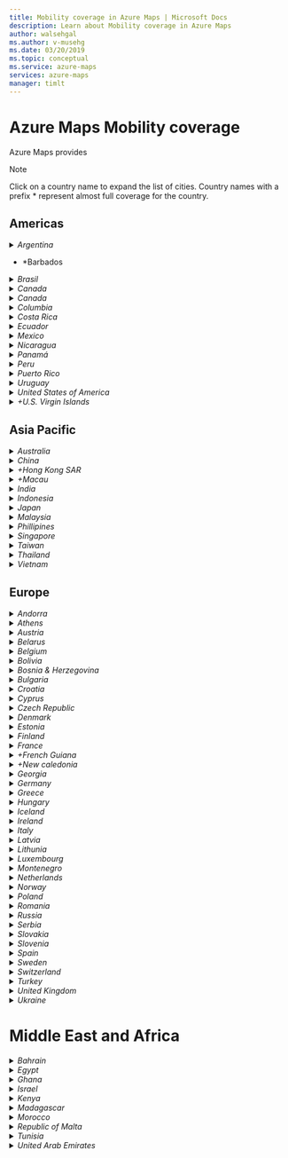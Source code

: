 ```yaml
---
title: Mobility coverage in Azure Maps | Microsoft Docs
description: Learn about Mobility coverage in Azure Maps
author: walsehgal
ms.author: v-musehg
ms.date: 03/20/2019
ms.topic: conceptual
ms.service: azure-maps
services: azure-maps
manager: timlt
---
```


# Azure Maps Mobility coverage

Azure Maps provides  

> [!Note]
> Click on a country name to expand the list of cities. Country names with a prefix * represent almost full coverage for the country.

## Americas

<details>
<summary>
<i>Argentina</i>
</summary>
<p>
  <ul>
    <li>Bahía Blanca</li>
    <li>Buenos Aires</li>
    <li>Caleta Olivia</li>
    <li>Chivilcoy</li>
    <li>Comodoro Rivadavia</li>
    <li>Córdoba</li>
    <li>Corrientes</li>
    <li>General Pico</li>
    <li>La Rioja</li>
    <li>Mar del Plata</li>
    <li>Mendoza</li>
    <li>Miramar</li>
    <li>Neuquén</li>
    <li>Oberá</li>
    <li>Olavarría</li>
    <li>Paraná</li>
    <li>Posadas</li>
    <li>Rio Tercero</li>
    <li>Rosario</li>
    <li>Salta</li>
    <li>San Carlos de Bariloche</li>
    <li>San Luis</li>
    <li>San Pedro</li>
    <li>Santa Fe</li>
    <li>Tandil</li>
    <li>Ushuaia</li>
    <li>Victoria</li>
    <li>Villa María</li>
  </ul>
</p>
</details>

* *Barbados

<details>
<summary>
<i>Brasil</i>
</summary>
<p>
  <ul>
    <li>Americana</li>
    <li>Anápolis</li>
    <li>Angra dos Reis</li>
    <li>Aparecida</li>
    <li>Apucarana</li>
    <li>Araçatuba</li>
    <li>Araraquara</li>
    <li>Barra Mansa & Porto Real</li>
    <li>Bauru</li>
    <li>Belém</li>
    <li>Belo Horizonte</li>
    <li>Blumenau</li>
    <li>Boa Vista</li>
    <li>Bom Despacho</li>
    <li>Brasília</li>
    <li>Caldas Novas</li>
    <li>Campina Grande</li>
    <li>Campinas</li>
    <li>Campo Grande</li>
    <li>Caraguatatuba</li>
    <li>Catalão</li>
    <li>Caxias do Sul</li>
    <li>Chapecó</li>
    <li>Cianorte</li>
    <li>Conselheiro Lafaiete</li>
    <li>Corumbá</li>
    <li>Criciúma</li>
    <li>Cuiabá</li>
    <li>Curitiba</li>
    <li>Diamantina</li>
    <li>Estrela</li>
    <li>Florianópolis</li>
    <li>Fortaleza</li>
    <li>Foz do Iguaçu</li>
    <li>Franca</li>
    <li>Goiania</li>
    <li>Governador Valadares</li>
    <li>Guarapuava</li>
    <li>Guaratinguetá</li>
    <li>Ipatinga</li>
    <li>Itabuna</li>
    <li>Itajaí e Brusque</li>
    <li>Jandaia do Sul</li>
    <li>Jaraguá do Sul</li>
    <li>João Pessoa</li>
    <li>Joinville</li>
    <li>Juazeiro do Norte</li>
    <li>Juiz de Fora</li>
    <li>Jundiaí</li>
    <li>Limeira</li>
    <li>Londrina</li>
    <li>Macapá</li>
    <li>Maceió</li>
    <li>Manaus</li>
    <li>Mariana</li>
    <li>Marília</li>
    <li>Maringá</li>
    <li>Montes Claros</li>
    <li>Natal</li>
    <li>Ouro Preto</li>
    <li>Palmas</li>
    <li>Parnaíba</li>
    <li>Passos</li>
    <li>Patos de Minas</li>
    <li>Pelotas</li>
    <li>Petrópolis</li>
    <li>Poços de Caldas</li>
    <li>Ponta Grossa</li>
    <li>Porto Alegre</li>
    <li>Porto Feliz</li>
    <li>Porto Velho</li>
    <li>Praia Grande</li>
    <li>Recife</li>
    <li>Ribeirão Preto</li>
    <li>Rio Branco</li>
    <li>Rio de Janeiro</li>
    <li>Rio Grande</li>
    <li>Rondonópolis</li>
    <li>Salinas</li>
    <li>Salvador</li>
    <li>Santa Cruz do Sul</li>
    <li>Santa Maria</li>
    <li>Santa Rita do Sapucaí</li>
    <li>Santos</li>
    <li>São Carlos</li>
    <li>São Francisco do Sul</li>
    <li>São Gabriel do Oeste</li>
    <li>São José dos Campos</li>
    <li>São Lourenço</li>
    <li>São Luís</li>
    <li>São Paulo</li>
    <li>São Vicente</li>
    <li>Sorocaba</li>
    <li>Teresina</li>
    <li>Teutônia</li>
    <li>Toledo</li>
    <li>Três Lagoas</li>
    <li>Ubá</li>
    <li>Ubatuba</li>
    <li>Uberaba</li>
    <li>Uberlândia</li>
    <li>Valinhos</li>
    <li>Vespasiano</li>
    <li>Vitória da Conquista</li>
    <li>Votuporanga</li>
    <li>Aracaju</li>
    <li>Araguari</li>
    <li>Araxá</li>
    <li>Bagé</li>
    <li>Barretos</li>
    <li>Belo Vale</li>
    <li>Bertioga</li>
    <li>Cabo frio</li>
    <li>Cambé</li>
    <li>Cascavel</li>
    <li>Castanhal</li>
    <li>Cataguases</li>
    <li>Curvelo</li>
    <li>Divinópolis</li>
    <li>Dourados</li>
    <li>Fernando de Noronha</li>
    <li>Frei Inocêncio</li>
    <li>Garanhuns</li>
    <li>Hortolândia</li>
    <li>Imperatriz</li>
    <li>Indaiatuba</li>
    <li>Itabira</li>
    <li>Itabirito</li>
    <li>Itápolis</li>
    <li>Itaquaquecetuba</li>
    <li>Itu</li>
    <li>João Monlevade, Rio Piracicaba and Bela Vista de Minas</li>
    <li>Lages</li>
    <li>Leme</li>
    <li>Macaé</li>
    <li>Monte Carmelo</li>
    <li>Nova Era</li>
    <li>Nova Friburgo & Bom Jardim</li>
    <li>Nova Prata</li>
    <li>Osório e Microrregião</li>
    <li>Paracatu</li>
    <li>Passo Fundo</li>
    <li>Patos</li>
    <li>Patrocínio</li>
    <li>Peruíbe e Itanhaém</li>
    <li>Pinheiral</li>
    <li>Piracicaba</li>
    <li>Piracicaba</li>
    <li>Poá</li>
    <li>Ponta Porã</li>
    <li>Ponte Nova</li>
    <li>Quatis</li>
    <li>Resende</li>
    <li>Santa Bárbara</li>
    <li>Santa Terezinha de Itaipu</li>
    <li>São José do Rio Preto</li>
    <li>São Lourenço do Sul</li>
    <li>São Mateus</li>
    <li>Saquarema</li>
    <li>Sumaré</li>
    <li>Telêmaco Borba</li>
    <li>Teresópolis</li>
    <li>Três Rios</li>
    <li>Tubarão</li>
    <li>Tucuruí</li>
    <li>Uruguaiana</li>
    <li>Varginha</li>
    <li>Viçosa</li>
    <li>Videira e Fraiburgo</li>
    <li>Vinhedo</li>
    <li>Vitória</li>
    <li>Volta Redonda</li>
  </ul>
</p>
</details>

<details>
<summary>
<i>Canada</i>
</summary>
<p>
  <ul>
    <li>Banff, AB</li>
    <li>Brandon, MB</li>
    <li>Calgary, AB</li>
    <li>Comox Valley, BC</li>
    <li>Cowichan Valley, BC</li>
    <li>Edmonton, AB</li>
    <li>Fort St. John</li>
    <li>Fredericton, NB</li>
    <li>Greater Sudbury, ON</li>
    <li>Greater Vancouver, BC</li>
    <li>Halifax, NS</li>
    <li>Kamloops, BC</li>
    <li>Kelowna, BC</li>
    <li>Kingston, ON</li>
    <li>London, ON</li>
    <li>Moncton, NB</li>
    <li>Montreal, QC</li>
    <li>Nanaimo, BC</li>
    <li>Ottawa, ON</li>
    <li>Prince George, BC</li>
    <li>Québec City, QC</li>
    <li>Red Deer, AB</li>
    <li>Regina, SK</li>
    <li>Rimouski, QC</li>
    <li>Saskatoon, SK</li>
    <li>Sherbrooke, QC</li>
    <li>Squamish, BC</li>
    <li>St. John's, NL</li>
    <li>Sunshine Coast</li>
    <li>Thunder Bay, ON</li>
    <li>Toronto, ON</li>
    <li>Victoria, BC</li>
    <li>Whistler, BC</li>
    <li>Windsor, ON</li>
    <li>Winnipeg, MB</li>
    <li>Woodstock</li>
  </ul>
</p>
</details>

<details>
<summary>
<i>Canada</i>
</summary>
<p>
  <ul>
    <li>Antofagasta</li>
    <li>Arica</li>
    <li>Aysén</li>
    <li>Chillán</li>
    <li>Concepción</li>
    <li>Constitución</li>
    <li>Copiapó</li>
    <li>Curicó</li>
    <li>Iquique</li>
    <li>La Serena y Coquimbo</li>
    <li>Linares</li>
    <li>Los Lagos</li>
    <li>Punta Arenas</li>
    <li>Rancagua</li>
    <li>Santiago</li>
    <li>Talca</li>
    <li>Temuco</li>
    <li>Valdivia</li>
    <li>Valparaíso</li>
    <li>Viña del Mar</li>
  </ul>
</p>
</details>

<details>
<summary>
<i>Columbia</i>
</summary>
<p>
  <ul>
    <li>Barranquilla</li>
    <li>Bogotá</li>
    <li>Bucaramanga</li>
    <li>Cali</li>
    <li>Cartagena</li>
    <li>Ibagué</li>
    <li>Medellín</li>
    <li>Pasto</li>
    <li>Popayán</li>
    <li>Santa Marta</li>
    <li>Sincelejo</li>
    <li>Valledupar</li>
  </ul>
</p>
</details>

<details>
<summary>
<i>Costa Rica</i>
</summary>
<p>
  <ul>
    <li>Ciudad Quesada</li>
    <li>San José</li>
  </ul>
</p>
</details>

<details>
<summary>
<i>Ecuador</i>
</summary>
<p>
  <ul>
    <li>Cuenca</li>
    <li>Guayaquil</li>
    <li>Manta</li>
  </ul>
</p>
</details>

<details>
<summary>
<i>Mexico</i>
</summary>
<p>
  <ul>
    <li>Aguascalientes</li>
    <li>Ciudad de México - Mexico City</li>
    <li>Guadalajara</li>
    <li>León - Lion</li>
    <li>Mérida - Merida</li>
    <li>Monterrey</li>
    <li>Puebla</li>
    <li>Querétaro</li>
    <li>San Luis Potosí - San Luis Potosi</li>
  </ul>
</p>
</details>

<details>
<summary>
<i>Nicaragua</i>
</summary>
<p>
  <ul>
    <li>Managua</li>
  </ul>
</p>
</details>

<details>
<summary>
<i>Panamá</i>
</summary>
<p>
  <ul>
    <li>Panamá - Panama</li>
  </ul>
</p>
</details>

<details>
<summary>
<i>Peru</i>
</summary>
<p>
  <ul>
    <li>Cusco</li>
    <li>Lima</li>
  </ul>
</p>
</details>

<details>
<summary>
<i>Puerto Rico</i>
</summary>
<p>
  <ul>
    <li>San Juan</li>
  </ul>
</p>
</details>

<details>
<summary>
<i> Uruguay</i>
</summary>
<p>
  <ul>
    <li>Atlantida</li>
    <li>Montevideo</li>
    <li>Punta del Este</li>
  </ul>
</p>
</details>

<details>
<summary>
<i>United States of America</i>
</summary>
<p>
  <ul>
    <li>Albany, NY</li>
    <li>Albuquerque, NM</li>
    <li>Allentown - Bethlehem, PA</li>
    <li>Anchorage, AK</li>
    <li>Ann Arbor, MI</li>
    <li>Appleton-Oshkosh-Neenah, WI</li>
    <li>Asheville, NC</li>
    <li>Athens, OH</li>
    <li>Atlanta, GA</li>
    <li>Austin, TX</li>
    <li>Bakersfield, CA</li>
    <li>Baltimore</li>
    <li>Bellevue, WA</li>
    <li>Berkshire County, MA</li>
    <li>Birmingham, AL</li>
    <li>Bloomington, IN</li>
    <li>Boise, ID</li>
    <li>Boston, MA</li>
    <li>Brevard County, FL</li>
    <li>Buffalo, NY</li>
    <li>Butte, MT</li>
    <li>Cape Cod</li>
    <li>Centre County, PA</li>
    <li>Champaign-Urbana, IL</li>
    <li>Charleston, SC</li>
    <li>Charleston, WV</li>
    <li>Charlotte, NC</li>
    <li>Charlottesville, VA</li>
    <li>Chattanooga, TN</li>
    <li>Cheyenne, WY</li>
    <li>Chicago, IL</li>
    <li>Cincinnati, OH</li>
    <li>Citrus County, FL</li>
    <li>Clarksville, TN</li>
    <li>Cleveland, OH</li>
    <li>Coachella Valley</li>
    <li>Colorado Springs, CO</li>
    <li>Columbia, TN</li>
    <li>Columbus, OH</li>
    <li>Corpus Christi, TX</li>
    <li>Dallas/Forth Worth, TX</li>
    <li>Dayton, OH</li>
    <li>Delaware</li>
    <li>Denver, CO</li>
    <li>Des Moines, IA</li>
    <li>Detroit, MI</li>
    <li>Duluth, MN</li>
    <li>Easton and Centreville</li>
    <li>El Dorado County, CA</li>
    <li>El Paso, TX</li>
    <li>Eugene, OR</li>
    <li>Fairbanks, AK</li>
    <li>Fargo, ND</li>
    <li>Fayetteville, NC</li>
    <li>Flagstaff, AZ</li>
    <li>Fort Collins, CO</li>
    <li>Fort Wayne, IN</li>
    <li>Fresno, CA</li>
    <li>Gainesville, FL</li>
    <li>Grand Forks, ND</li>
    <li>Grand Rapids, MI</li>
    <li>Green Bay, WI</li>
    <li>Greensboro, NC</li>
    <li>Greenville, SC</li>
    <li>Hagerstown</li>
    <li>Hampton Roads, VA</li>
    <li>Hanford, CA</li>
    <li>Hartford, CT</li>
    <li>Hernando County, FL</li>
    <li>Honolulu, HI</li>
    <li>Houston, TX</li>
    <li>Humboldt County, CA</li>
    <li>Huntsville, AL</li>
    <li>Indianapolis, IN</li>
    <li>Ithaca, NY</li>
    <li>Jackson, MS</li>
    <li>Jackson, TN</li>
    <li>Jacksonville - St. John's County, FL</li>
    <li>Jefferson County, WA</li>
    <li>Johnson, TN</li>
    <li>Joplin, MO</li>
    <li>Juneau</li>
    <li>Kalamazoo, MI</li>
    <li>Kansas City, MO</li>
    <li>Kauai</li>
    <li>Ketchum, ID</li>
    <li>Knoxville, TN</li>
    <li>Lafayette, IN</li>
    <li>Lancaster, PA</li>
    <li>Lansing, MI</li>
    <li>Las Vegas, NV</li>
    <li>Lawrence, KS</li>
    <li>Lee County, FL</li>
    <li>Lexington, KY</li>
    <li>Lincoln County, OR</li>
    <li>Little Rock, AR</li>
    <li>Los Angeles, CA</li>
    <li>Louisville, KY</li>
    <li>Lusby and Leonardtown</li>
    <li>Madison, WI</li>
    <li>Martha's Vineyard</li>
    <li>McAllen, TX</li>
    <li>Memphis, TN</li>
    <li>Mendocino County, CA</li>
    <li>Miami, FL</li>
    <li>Milwaukee/Waukesha, WI</li>
    <li>Minneapolis-St. Paul, MN</li>
    <li>Missoula, MT</li>
    <li>Modesto, USA</li>
    <li>Moline, IL</li>
    <li>Monroe County, PA</li>
    <li>Montgomery, AL</li>
    <li>Morgantown, WV</li>
    <li>Mountain View, CA</li>
    <li>Murfreesboro, TN</li>
    <li>Nantucket</li>
    <li>Nashville, TN</li>
    <li>Navajo Nation</li>
    <li>New Haven, CT</li>
    <li>New Orleans, LA</li>
    <li>NYC-NJ</li>
    <li>Ocala, FL</li>
    <li>Okaloosa County, FL</li>
    <li>Oklahoma City, OK</li>
    <li>Omaha, NE</li>
    <li>Orlando, FL</li>
    <li>Panama City, FL</li>
    <li>Pensacola, FL</li>
    <li>Philadelphia, PA</li>
    <li>Phoenix, AZ</li>
    <li>Pittsburgh, PA</li>
    <li>Pocomoke city and Salisbury</li>
    <li>Portland, ME</li>
    <li>Portland, OR</li>
    <li>Racine, WI</li>
    <li>Raleigh, NC</li>
    <li>Redding, CA</li>
    <li>Reno & Lake Tahoe, NV</li>
    <li>Roanoke Valley, VA - Lynchburg</li>
    <li>Rochester, NY</li>
    <li>Rocky Mountain National Park</li>
    <li>Rogue Valley, OR</li>
    <li>Roseburg, OR</li>
    <li>Roseville, CA</li>
    <li>Sacramento, CA</li>
    <li>Salem, OR</li>
    <li>Salinas, CA</li>
    <li>Salt Lake City, UT</li>
    <li>San Antonio, TX</li>
    <li>San Benito County, CA</li>
    <li>San Diego, CA</li>
    <li>San Luis Obispo, CA</li>
    <li>Santa Barbara, CA</li>
    <li>Santa Cruz, CA</li>
    <li>Santa Fe, NM</li>
    <li>Sarasota, FL</li>
    <li>Savannah, GA</li>
    <li>Seacoast Region, NH</li>
    <li>Seattle, WA</li>
    <li>SF Bay Area, CA</li>
    <li>Sioux City, IA</li>
    <li>Sioux Falls, SD</li>
    <li>Sitka, AK</li>
    <li>Spokane, WA</li>
    <li>Springfield, IL</li>
    <li>Springfield, Mass</li>
    <li>St. George, UT</li>
    <li>St. Louis, MO</li>
    <li>Stockton, CA</li>
    <li>Syracuse-Utica, NY</li>
    <li>Tacoma, WA</li>
    <li>Tallahassee, FL</li>
    <li>Tampa-St. Petersburg, FL</li>
    <li>Terre Haute, IN</li>
    <li>Toledo, OH</li>
    <li>Topeka, KS</li>
    <li>Tucson, AZ</li>
    <li>Tulsa, OK</li>
    <li>Vermont - Montpelier</li>
    <li>Victorville, CA</li>
    <li>Volusia County, FL</li>
    <li>Waco, TX</li>
    <li>Washington, DC</li>
    <li>Waterbury, CT</li>
    <li>Wichita, KS</li>
    <li>Wilmington, NC</li>
    <li>Winston-Salem, NC</li>
    <li>Worcester, MA</li>
    <li>Yakima, WA</li>
    <li>York County, PA</li>
    <li>Yuba city, CA</li>
    <li>Yuma County, AZ</li>
  </ul>
</p>
</details>

   <details>
    <summary>
    <i>+U.S. Virgin Islands</i>
    </summary>
    <p>
      <ul>
        <li>U.S. Virgin Islands</li>
      </ul>
    </p>
   </details>

## Asia Pacific

<details>
<summary>
<i>Australia</i>
</summary>
<p>
  <ul>
    <li>Adelaide</li>
    <li>Alice Springs</li>
    <li>Bowen</li>
    <li>Brisbane</li>
    <li>Bundaberg QLD</li>
    <li>Burnie</li>
    <li>Cairns</li>
    <li>Canberra</li>
    <li>Darwin</li>
    <li>Gladstone</li>
    <li>Hobart</li>
    <li>Innisfail</li>
    <li>Launceston</li>
    <li>Mackay</li>
    <li>Magnetic Island</li>
    <li>Maryborough-Hervey Bay</li>
    <li>Melbourne</li>
    <li>New South Wales</li>
    <li>Perth</li>
    <li>RockHampton</li>
    <li>South East Queensland</li>
    <li>Sydney</li>
    <li>Toowoomba</li>
    <li>Townsville</li>
    <li>Victoria</li>
    <li>Warwick</li>
    <li>Yeppoon</li>
  </ul>
</p>
</details>

<details>
<summary>
<i>China</i>
</summary>
<p>
  <ul>
    <li>Changchun</li>
    <li>Changsha</li>
    <li>Chengdu</li>
    <li>Chongqing</li>
    <li>Dalian</li>
    <li>Dongguan</li>
    <li>Foshan</li>
    <li>Hangzhou</li>
    <li>Harbin</li>
    <li>Jiangyin</li>
    <li>Jinan</li>
    <li>Nanjing</li>
    <li>Nantong</li>
    <li>Ningbo</li>
    <li>Pingdingshan</li>
    <li>Qingdao</li>
    <li>Shenyang</li>
    <li>Suzhou</li>
    <li>Tangshan</li>
    <li>Tianjin</li>
    <li>Weifang</li>
    <li>Wuhan</li>
    <li>Wuxi</li>
    <li>Yantai</li>
    <li>Yixing</li>
    <li>Zhuhai</li>
    <li>上海 - Shanghai</li>
    <li>北京 - Beijing</li>
    <li>广州 - Guangzhou</li>
    <li>深圳 - Shenzhen</li>
    <li>郑州 - Zhengzhou</li>
  </ul>
</p>
</details>

   <details>
   <summary>
   <i>+Hong Kong SAR</i>
   </summary>
   <p>
     <ul>
       <li>Hong Kong</li>
     </ul>
   </p>
   </details>
   
   <details>
   <summary>
   <i>+Macau</i>
   </summary>
   <p>
    <ul>
      <li>Macau - Macao</li>
    </ul>
   </p>
  </details>

<details>
<summary>
<i>India</i>
</summary>
<p>
  <ul>
    <li>Ahmedabad</li>
    <li>Ahmedabad</li>
    <li>Bengaluru</li>
    <li>Delhi</li>
    <li>Mumbai</li>
    <li>Mysuru</li>
  </ul>
</p>
</details>

<details>
<summary>
<i>Indonesia</i>
</summary>
<p>
  <ul>
    <li>Bandung</li>
    <li>Banyuwangi</li>
    <li>Batam</li>
    <li>Denpasar</li>
    <li>Jakarta</li>
    <li>Malang</li>
    <li>Semarang</li>
    <li>Surabaya</li>
    <li>Surakarta</li>
    <li>Yogyakarta</li>
  </ul>
</p>
</details>

<details>
<summary>
<i>Japan</i>
</summary>
<p>
  <ul>
    <li>Shizuoka Prefecture</li>
    <li>Tokyo</li>
    <li>Wakkanai</li>
    <li>Yamanashi Prefecture</li>
  </ul>
</p>
</details>

<details>
<summary>
<i>Malaysia</i>
</summary>
<p>
  <ul>
    <li>Johar Bahru</li>
    <li>Kuala Lumpur</li>
    <li>penang</li>
  </ul>
</p>
</details>

<details>
<summary>
<i>Phillipines</i>
</summary>
<p>
  <ul>
    <li>Manila</li>
  </ul>
</p>
</details>

<details>
<summary>
<i>Singapore</i>
</summary>
<p>
  <ul>
    <li>Singapore</li>
  </ul>
</p>
</details>

<details>
<summary>
<i>Taiwan</i>
</summary>
<p>
  <ul>
    <li>Changhua County</li>
    <li>New Taipei</li>
    <li>Taipei</li>
  </ul>
</p>
</details>

<details>
<summary>
<i>Thailand</i>
</summary>
<p>
  <ul>
    <li>Bangkok</li>
    <li>Chiang Mai</li>
  </ul>
</p>
</details>

<details>
<summary>
<i>Vietnam</i>
</summary>
<p>
  <ul>
    <li>Hà Nội - Hanoi</li>
    <li>Thành phố Hồ Chí Minh - Ho Chi Minh City</li>
  </ul>
</p>
</details>


## Europe

<details>
<summary>
<i>Andorra</i>
</summary>
<p>
  <ul>
    <li>Andorra la Vella</li>
  </ul>
</p>
</details>

<details>
<summary>
<i>Athens</i>
</summary>
<p>
  <ul>
    <li>Chios</li>
  </ul>
</p>
</details>

<details>
<summary>
<i>Austria</i>
</summary>
<p>
  <ul>
    <li>Vienna</li>
  </ul>
</p>
</details>

<details>
<summary>
<i>Belarus</i>
</summary>
<p>
  <ul>
    <li>Gomel</li>
    <li>Grodno</li>
    <li>Polotsk & Novopolotsk</li>
    <li>Zhlobin</li>
    <li>Вилейка - Vileyka</li>
    <li>Маладзе́чна / Maladziečna</li>
    <li>Минск - Minsk</li>
    <li>Рэчыца</li>
  </ul>
</p>
</details>

<details>
<summary>
<i>Belgium</i>
</summary>
<p>
  <ul>
    <li>Belgium</li>
  </ul>
</p>
</details>

<details>
<summary>
<i>Bolivia</i>
</summary>
<p>
  <ul>
    <li>La Paz</li>
    <li>Santa Cruz de la Sierra</li>
  </ul>
</p>
</details>

<details>
<summary>
<i>Bosnia & Herzegovina</i>
</summary>
<p>
  <ul>
    <li>Sarajevo</li>
  </ul>
</p>
</details>

<details>
<summary>
<i>Bulgaria</i>
</summary>
<p>
  <ul>
    <li>Balchik</li>
    <li>Blagoevgrad</li>
    <li>Burgas</li>
    <li>Dobrich</li>
    <li>Gabrovo</li>
    <li>Haskovo</li>
    <li>Kardzhali</li>
    <li>Lovech</li>
    <li>Nessebar</li>
    <li>Pazardzhik</li>
    <li>Pleven</li>
    <li>Plovdiv</li>
    <li>Ruse</li>
    <li>Shumen</li>
    <li>Sliven</li>
    <li>Stara Zagora</li>
    <li>Vratsa</li>
    <li>Yambol</li>
    <li>Варна - Varna</li>
    <li>Велико Търново - Veliko</li>
    <li>София - Sofia</li>
  </ul>
</p>
</details>

<details>
<summary>
<i>Croatia</i>
</summary>
<p>
  <ul>
    <li>Crikvenica</li>
    <li>Dubrovnik</li>
    <li>Rijeka</li>
    <li>Slovanski Brod</li>
    <li>Zagreb</li>
  </ul>
</p>
</details>

<details>
<summary>
<i>Cyprus</i>
</summary>
<p>
  <ul>
    <li>Ayia Napa</li>
    <li>Larnaca</li>
    <li>Nicosia</li>
  </ul>
</p>
</details>

<details>
<summary>
<i>Czech Republic</i>
</summary>
<p>
  <ul>
    <li>Brno</li>
    <li>Česká Lípa</li>
    <li>Děčín & Varnsdorf</li>    
    <li>Jablonec</li>
    <li>Karlovy Vary</li>
    <li>Liberec</li>
    <li>Ostrava</li>
    <li>Prague</li>    
  </ul>
</p>
</details>

<details>
<summary>
<i>Denmark</i>
</summary>
<p>
  <ul>
    <li>Denmark</li>
  </ul>
</p>
</details>

<details>
<summary>
<i>Estonia</i>
</summary>
<p>
  <ul>
    <li>Estonia</li>
  </ul>
</p>
</details>

<details>
<summary>
<i>Finland</i>
</summary>
<p>
  <ul>
    <li>Hämeenlinna</li>
    <li>Helsinki</li>
    <li>Joensuu</li>
    <li>Jyväskylä</li>
    <li>Kajaani</li>
    <li>Kouvola - Kotka</li>
    <li>Kuopio</li>
    <li>Lappeenranta</li>
    <li>Mikkeli</li>
    <li>Oulu</li>
    <li>Seinäjoki</li>
    <li>Tampere</li>
    <li>Turku</li>
  </ul>
</p>
</details>

<details>
<summary>
<i>France</i>
</summary>
<p>
  <ul>
    <li>Amberieu-en-Bugey</li>
    <li>Amiens</li>
    <li>Angers</li>
    <li>Annecy</li>
    <li>Annonay</li>
    <li>Arras</li>
    <li>Aubenas</li>
    <li>Bayonne</li>
    <li>Besançon</li>
    <li>Blois</li>
    <li>Bordeaux</li>
    <li>Brest</li>
    <li>Briançon</li>
    <li>Cannes</li>
    <li>Châlons-en-Champagne</li>
    <li>Chambéry</li>
    <li>Chartres</li>
    <li>Clermont-Ferrand</li>
    <li>Colmar</li>
    <li>Dax</li>
    <li>Dijon</li>
    <li>Dreux</li>
    <li>Grenoble</li>
    <li>Guérande</li>
    <li>Haguenau</li>
    <li>Hérault</li>
    <li>La Rochelle</li>
    <li>Lanciano</li>
    <li>Le Mans</li>
    <li>Le Péage-de-Roussillon</li>
    <li>Lens</li>
    <li>Lille</li>
    <li>Lorient</li>
    <li>Lourdes</li>
    <li>Lyon</li>
    <li>MACS</li>
    <li>Marseille</li>
    <li>Metz</li>
    <li>Millau</li>
    <li>Mont-de-Marsan</li>
    <li>Montbéliard</li>
    <li>Montpellier</li>
    <li>Mulhouse</li>
    <li>Nancy</li>
    <li>Nantes</li>
    <li>Nevers</li>
    <li>Nice</li>
    <li>Nimes</li>
    <li>Normandy</li>
    <li>Nyons</li>
    <li>Paris</li>
    <li>Poitiers</li>
    <li>Privas</li>
    <li>Quimper</li>
    <li>Rennes</li>
    <li>Saint Malo</li>
    <li>Saint-Cézaire-sur-Siagne</li>
    <li>Saint-Étienne</li>
    <li>Saint-Nazaire</li>
    <li>Saintes</li>
    <li>Sarrebourg</li>
    <li>Strasbourg</li>
    <li>Toulouse</li>
    <li>Tournon-sur-Rhône</li>
    <li>Tours</li>
    <li>Voiron</li>
    <li>Voiron</li>
  </ul>
</p>
</details>

  <details>
  <summary>
   <i>+French Guiana</i>
  </summary>
  <p>
      <ul>
        <li>Cayenne</li>
      </ul>
  </p>
  </details>

  <details>
  <summary>
   <i>+New caledonia</i>
  </summary>
  <p>
      <ul>
        <li>Nouméa</li>
      </ul>
  </p>
  </details>

<details>
<summary>
<i>Georgia</i>
</summary>
<p>
  <ul>
    <li>Tbilisi</li>
  </ul>
</p>
</details>

<details>
<summary>
<i>Germany</i>
</summary>
<p>
  <ul>
    <li>Aachen</li>
    <li>Baden-Baden</li>
    <li>Berlin</li>
    <li>Brandenburg</li>
    <li>Bremen & Niedersachsen</li>
    <li>Cologne</li>
    <li>Eisenach</li>
    <li>Frankfurt</li>
    <li>Hamburg</li>
    <li>Karlsruhe</li>
    <li>Mainz</li>
    <li>München - Munich</li>
    <li>Rhein-Neckar Region</li>
    <li>Rhein-Ruhr Region</li>
    <li>Stuttgart</li>
    <li>Titisee-Neustadt</li>
    <li>Ulm</li>
  </ul>
</p>
</details>

<details>
<summary>
<i>Greece</i>
</summary>
<p>
  <ul>
    <li>Amorgos</li>
    <li>Corfu</li>
    <li>Kos</li>
    <li>Larissa</li>
    <li>Meganisi</li>
    <li>Mykonos</li>
    <li>Rethimno</li>
    <li>Rhodes</li>
    <li>Santorini</li>
    <li>Serres</li>
    <li>Syros</li>
    <li>Tinos</li>
    <li>Veria</li>
    <li>Volos</li>
    <li>Xanthi</li>
    <li>Αθήνα - Athens</li>
    <li>Άρτα - Arta</li>
    <li>Ηράκλειο - Heraklion</li>
    <li>Θεσσαλονίκη - Thessaloniki</li>
    <li>Ιωάννινα - Ioannina</li>
    <li>Καβάλα - Kavala</li>
    <li>Πάτρα - Patra</li>
    <li>Χανιά - Chania</li>
  </ul>
</p>
</details>

<details>
<summary>
<i>Hungary</i>
</summary>
<p>
  <ul>
    <li>Budapest</li>
    <li>Szeged</li>
    <li>Székesfehérvár</li>
  </ul>
</p>
</details>

<details>
<summary>
<i>Iceland</i>
</summary>
<p>
  <ul>
    <li>Ísland - Iceland</li>
  </ul>
</p>
</details>

<details>
<summary>
<i>Ireland</i>
</summary>
<p>
  <ul>
    <li>Ireland</li>
  </ul>
</p>
</details>

<details>
<summary>
<i>Italy</i>
</summary>
<p>
  <ul>
    <li>Abbiategrasso</li>
    <li>Agrigento</li>
    <li>Alessandria</li>
    <li>Alghero</li>
    <li>Ancona</li>
    <li>Aosta</li>
    <li>Arzano</li>
    <li>Ascoli Piceno</li>
    <li>Assisi</li>
    <li>Asti</li>
    <li>Avellino</li>
    <li>Bacoli</li>
    <li>Bari</li>
    <li>Bassano del Grappa</li>
    <li>Belluno</li>
    <li>Benevento</li>
    <li>Bergamo</li>
    <li>Bollate</li>
    <li>Bologna - Bologne</li>
    <li>Bolzano</li>
    <li>Brescia</li>
    <li>Bresso</li>
    <li>Brindisi</li>
    <li>Brugherio</li>
    <li>Buccinasco</li>
    <li>Busto Arsizio</li>
    <li>Cagliari - Sardinia</li>
    <li>Campi Bisenzio</li>
    <li>Campobasso</li>
    <li>Carbonia</li>
    <li>Carmagnola</li>
    <li>Carpi</li>
    <li>Carrara</li>
    <li>Caserta</li>
    <li>Castellammare di Stabia</li>
    <li>Catania e Messina</li>
    <li>Cava de' Tirreni</li>
    <li>Cecina</li>
    <li>Cernusco sul Naviglio</li>
    <li>Cervia</li>
    <li>Cesano Maderno</li>
    <li>Cesena</li>
    <li>Cesenatico</li>
    <li>Chiavari</li>
    <li>Chieti</li>
    <li>Chivasso</li>
    <li>Ciampino</li>
    <li>Cinisello Balsamo</li>
    <li>Città di Castello</li>
    <li>Civitanova Marche</li>
    <li>Collegno</li>
    <li>Cologno Monzese</li>
    <li>Como</li>
    <li>Conegliano</li>
    <li>Corsico</li>
    <li>Cosenza</li>
    <li>Crema</li>
    <li>Cremona</li>
    <li>Crotone</li>
    <li>Cuneo</li>
    <li>Desenzano del Garda</li>
    <li>Desio</li>
    <li>Ercolano</li>
    <li>Faenza</li>
    <li>Falconara Marittima</li>
    <li>Fano</li>
    <li>Fermo</li>
    <li>Ferrara</li>
    <li>Firenze - Florence</li>
    <li>Fiumicino</li>
    <li>Foggia</li>
    <li>Foligno</li>
    <li>Fondi</li>
    <li>Forlì</li>
    <li>Frosinone</li>
    <li>Gallarate</li>
    <li>Genova - Genoa</li>
    <li>Gioia del Colle</li>
    <li>Giugliano in Campania</li>
    <li>Gorizia</li>
    <li>Grosseto</li>
    <li>Grugliasco</li>
    <li>Gubbio</li>
    <li>Iglesias</li>
    <li>Imola</li>
    <li>Imperia</li>
    <li>Jesi</li>
    <li>Jesolo</li>
    <li>L'Aquila</li>
    <li>La Spezia</li>
    <li>Lainate</li>
    <li>Lanciano</li>
    <li>Latina</li>
    <li>Lecce</li>
    <li>Lecco</li>
    <li>Legnago</li>
    <li>Legnano</li>
    <li>Limbiate</li>
    <li>Lissone</li>
    <li>Livorno</li>
    <li>Lodi</li>
    <li>Lucca</li>
    <li>Lucera</li>
    <li>Macerata</li>
    <li>Manfredonia</li>
    <li>Mantova</li>
    <li>Massa</li>
    <li>Matera</li>
    <li>Merano</li>
    <li>Messina</li>
    <li>Milano - Milan</li>
    <li>Modena</li>
    <li>Moncalieri</li>
    <li>Monfalcone</li>
    <li>Montebelluna</li>
    <li>Monza</li>
    <li>Mugnano di Napoli</li>
    <li>Napoli - Naples</li>
    <li>Novara</li>
    <li>Nuoro</li>
    <li>Olbia</li>
    <li>Oristano</li>
    <li>Paderno Dugnano</li>
    <li>Padova</li>
    <li>Palermo</li>
    <li>Parma</li>
    <li>Pavia</li>
    <li>Perugia</li>
    <li>Pesaro</li>
    <li>Pescara</li>
    <li>Piacenza</li>
    <li>Pioltello</li>
    <li>Pisa</li>
    <li>Pistoia</li>
    <li>Pomezia</li>
    <li>Pordenone</li>
    <li>Portici</li>
    <li>Potenza</li>
    <li>Pozzuoli</li>
    <li>Prato</li>
    <li>Quartu Sant'Elena</li>
    <li>Ragusa</li>
    <li>Rapallo</li>
    <li>Ravenna</li>
    <li>Reggio di Calabria</li>
    <li>Reggio nell'Emilia</li>
    <li>Rho</li>
    <li>Riccione</li>
    <li>Rimini</li>
    <li>Rivoli</li>
    <li>Roma - Rome</li>
    <li>Rosignano Marittimo</li>
    <li>Rovereto</li>
    <li>Rovigo</li>
    <li>Rozzano</li>
    <li>Salerno</li>
    <li>San Donato Milanese</li>
    <li>San Giuliano Milanese</li>
    <li>San Severo</li>
    <li>Sant'Anastasia</li>
    <li>Saronno</li>
    <li>Sassari</li>
    <li>Sassuolo</li>
    <li>Savona</li>
    <li>Scandicci</li>
    <li>Segrate</li>
    <li>Senigallia</li>
    <li>Seregno</li>
    <li>Seriate</li>
    <li>Sesto Fiorentino</li>
    <li>Sesto San Giovanni</li>
    <li>Settimo Torinese</li>
    <li>Siena e Grosseto</li>
    <li>Siracusa - Syracuse</li>
    <li>Spoleto</li>
    <li>Taranto</li>
    <li>Teramo</li>
    <li>Terni</li>
    <li>Torino - Turin</li>
    <li>Torre Annunziata</li>
    <li>Torre del Greco</li>
    <li>Trapani</li>
    <li>Trento</li>
    <li>Treviglio</li>
    <li>Treviso</li>
    <li>Trieste</li>
    <li>Udine</li>
    <li>Varese</li>
    <li>Vasto</li>
    <li>Velletri</li>
    <li>Venezia - Venice</li>
    <li>Verbania</li>
    <li>Verona</li>
    <li>Viareggio</li>
    <li>Vicenza</li>
    <li>Vigevano</li>
    <li>Vimercate</li>
    <li>Vittorio Veneto</li>
  </ul>
</p>
</details>

<details>
<summary>
<i>Latvia</i>
</summary>
<p>
  <ul>
    <li>Rīga - Riga</li>
  </ul>
</p>
</details>

<details>
<summary>
<i>Lithunia</i>
</summary>
<p>
  <ul>
   <li>Druskininkai</li>
    <li>Kauno</li>
    <li>Klaipėda</li>
    <li>Panevėžys</li>
    <li>Vilnius</li>
  </ul>
</p>
</details>

<details>
<summary>
<i>Luxembourg</i>
</summary>
<p>
  <ul>
    <li>Luxembourg</li>
  </ul>
</p>
</details>

<details>
<summary>
<i>Montenegro</i>
</summary>
<p>
  <ul>
    <li>Podgorica</li>
  </ul>
</p>
</details>

<details>
<summary>
<i>Netherlands</i>
</summary>
<p>
  <ul>
    <li>Netherlands</li>
  </ul>
</p>
</details>

<details>
<summary>
<i>Norway</i>
</summary>
<p>
  <ul>
    <li>Oslo</li>
    <li>Stavenger</li>
  </ul>
</p>
</details>

<details>
<summary>
<i>Poland</i>
</summary>
<p>
  <ul>
    <li>Wrocław</li>
    <li>Białystok</li>
    <li>Bydgoszcz</li>
    <li>Elbląg</li>
    <li>Grudziądz</li>
    <li>Kętrzyna</li>
    <li>Krakow</li>
    <li>Leszno</li>
    <li>Lodz</li>
    <li>Łomża</li>
    <li>Lublin</li>
    <li>Mrągowo</li>
    <li>Nowe Warpno</li>
    <li>Olsztyn</li>
    <li>Ostróda</li>
    <li>Poznań</li>
    <li>Radom</li>
    <li>Rybnik</li>
    <li>Rzeszów</li>
    <li>Sanok</li>
    <li>Starachowice</li>
    <li>Świonujście</li>
    <li>Szczecin</li>
    <li>Toruń</li>
    <li>Tricity</li>
    <li>Warsaw</li>
    <li>Wodzisław Śląski</li>
    <li>Województwo śląskie</li>
    <li>Zakopane</li>
  </ul>
</p>
</details>

<details>
<summary>
<i>Romania</i>
</summary>
<p>
  <ul>
    <li>Alba Iulia</li>
    <li>Arad</li>
    <li>Bistrița</li>
    <li>Brăila</li>
    <li>Braşov</li>
    <li>București - Bucharest</li>
    <li>Buzău - Buzau</li>
    <li>Cluj-Napoca - Cluj Napoca</li>
    <li>Constanța</li>
    <li>Craiova</li>
    <li>Focșani</li>
    <li>Galați - Galati</li>
    <li>Iași - Iaşi</li>
    <li>Miercurea Ciuc</li>
    <li>Oradea</li>
    <li>Piatra Neamt</li>
    <li>Pitești</li>
    <li>Ploieşti</li>
    <li>Reșița</li>
    <li>Roman and Bacău</li>
    <li>Satu Mare</li>
    <li>Sfântu Gheorghe</li>
    <li>Sibiu</li>
    <li>Slatina</li>
    <li>Suceava</li>
    <li>Târgu Mureş - Targu Mures</li>
    <li>Timişoara - Timisoara</li>
    <li>Tulcea</li>
    <li>Zalău - Zalau</li>
  </ul>
</p>
</details>

<details>
<summary>
<i>Russia</i>
</summary>
<p>
  <ul>
    <li>Rostov-on-Don</li>
    <li>Volgograd</li>
    <li>Yekaterinburg</li>
    <li>Казань - Kazan</li>
    <li>Киров - Kirov</li>
    <li>Краснодар - Krasnodar</li>
    <li>Москва - Moscow</li>
    <li>Ни́жний Но́вгород</li>
    <li>Новосиби́рск - Novosibirsk</li>
    <li>Ноябрьск - Noyabrsk</li>
    <li>Омск - Omsk</li>
    <li>Пермь - Perm</li>
    <li>Санкт-Петербург - St Petersburg</li>
    <li>Тверь - Tver</li>
    <li>Томск - Tomsk</li>
  </ul>
</p>
</details>

<details>
<summary>
<i>Serbia</i>
</summary>
<p>
  <ul>
    <li>Beograd</li>
    <li>Kragujevac</li>
    <li>Niš - Nis</li>
    <li>Novi Sad</li>
    <li>Pančevo</li>
    <li>Smederevo</li>
    <li>Valjevo</li>
    <li>Суботица - Subotica</li>
  </ul>
</p>
</details>

<details>
<summary>
<i>Slovakia</i>
</summary>
<p>
  <ul>
    <li>Banská Bystrica</li>
    <li>Bratislava</li>
    <li>Košice - Kosice</li>
    <li>Prešov - Presov</li>
    <li>Prievidza</li>
    <li>Trenčin - Trencin</li>
  </ul>
</p>
</details>

<details>
<summary>
<i>Slovenia</i>
</summary>
<p>
  <ul>
    <li>Ljubljana</li>
    <li>Nova Gorica</li>
  </ul>
</p>
</details>

<details>
<summary>
<i>Spain</i>
</summary>
<p>
  <ul>
    <li>A Coruña - Corunna</li>
    <li>Alicante</li>
    <li>Almería</li>
    <li>Asturias</li>
    <li>Ávila - Avila</li>
    <li>Badajoz</li>
    <li>Bahía de Cádiz - Bay of Cadiz</li>
    <li>Barcelona</li>
    <li>Bilbao</li>
    <li>Burgos</li>
    <li>Cáceres - Caceres</li>
    <li>Cambrils</li>
    <li>Campo de Gibraltar</li>
    <li>Castellón de la Plana - Castellon de la Plana</li>
    <li>Ceuta</li>
    <li>Ciudad Real</li>
    <li>Córdoba - Cordoba</li>
    <li>Cuenca</li>
    <li>El Hierro</li>
    <li>Ferrol</li>
    <li>Gran Canaria</li>
    <li>Granada</li>
    <li>Huelva</li>
    <li>Huesca</li>
    <li>Ibiza</li>
    <li>Jaén - Úbeda</li>
    <li>La Palma</li>
    <li>Lanzarote</li>
    <li>Linares</li>
    <li>Lleida</li>
    <li>Logroño</li>
    <li>Madrid</li>
    <li>Málaga - Malaga</li>
    <li>Mallorca - Majorca</li>
    <li>Melilla</li>
    <li>Menorca</li>
    <li>Mérida - Merida</li>
    <li>Murcia</li>
    <li>Palencia</li>
    <li>Pamplona</li>
    <li>Salamanca</li>
    <li>San Sebastian</li>
    <li>Santander</li>
    <li>Santiago de Compostela</li>
    <li>Segovia</li>
    <li>Sevilla - Seville</li>
    <li>Soria</li>
    <li>Tarragona - Reus</li>
    <li>Tenerife</li>
    <li>Toledo</li>
    <li>Torrelavega</li>
    <li>Torrevieja</li>
    <li>Valencia</li>
    <li>Valladolid</li>
    <li>Vigo</li>
    <li>Vitoria-Gasteiz</li>
    <li>Zaragoza - Saragossa</li>
  </ul>
</p>
</details>

<details>
<summary>
<i>Sweden</i>
</summary>
<p>
  <ul>
    <li>Göteborg - Goteborg, Gothenburg, Jonkoping</li>
    <li>Koper</li>
    <li>Malmö kommun - Malmö</li>
    <li>Norrköping och Linköping</li>
    <li>Stockholm</li>
    <li>Sundsvall</li>
  </ul>
</p>
</details>

<details>
<summary>
<i>Switzerland</i>
</summary>
<p>
  <ul>
    <li>Basel</li>
    <li>Genève - Geneva</li>
    <li>Yverdon-les-Bains - Yverdon les Bains</li>
    <li>Zürich - Zurich</li>
  </ul>
</p>
</details>

<details>
<summary>
<i>Turkey</i>
</summary>
<p>
  <ul>
    <li>Adana-Mersin</li>
    <li>Ankara</li>
    <li>Antalya</li>
    <li>Balıkesir</li>
    <li>Bursa</li>
    <li>Denizli</li>
    <li>Düzce - Duzce</li>
    <li>Elazığ - Elazig</li>
    <li>Istanbul</li>
    <li>Izmir-Aydın - Izmir-Aydin</li>
    <li>Kayseri</li>
    <li>Konya</li>
    <li>Muğla</li>
    <li>Samsun</li>
    <li>Şanlıurfa</li>
  </ul>
</p>
</details>

<details>
<summary>
<i>United Kingdom</i>
</summary>
<p>
  <ul>
    <li>East Anglia</li>
    <li>East Midlands</li>
    <li>London and South East</li>
    <li>North East</li>
    <li>North West</li>
    <li>Northern Ireland</li>
    <li>Scotland</li>
    <li>South West</li>
    <li>Wales</li>
    <li>West Midlands</li>
    <li>Yorkshire</li>
  </ul>
</p>
</details>

<details>
<summary>
<i>Ukraine</i>
</summary>
<p>
  <ul>
    <li>Kharkiv</li>
    <li>Житомирська область - Zhytomyr</li>
    <li>Київ - Kiev</li>
    <li>Львів - Lviv</li>
    <li>Чернівці - Chernivtsi</li>
  </ul>
</p>
</details>


# Middle East and Africa


<details>
<summary>
<i>Bahrain</i>
</summary>
<p>
  <ul>
    <li>Bahrain</li>
  </ul>
</p>
</details>

<details>
<summary>
<i>Egypt</i>
</summary>
<p>
  <ul>
    <li>Cairo</li>
  </ul>
</p>
</details>

<details>
<summary>
<i>Ghana</i>
</summary>
<p>
  <ul>
    <li>Accra</li>
  </ul>
</p>
</details>

<details>
<summary>
<i>Israel</i>
</summary>
<p>
  <ul>
    <li>Israel</li>
  </ul>
</p>
</details>

<details>
<summary>
<i>Kenya</i>
</summary>
<p>
  <ul>
    <li>Nairobi</li>
  </ul>
</p>
</details>

<details>
<summary>
<i>Madagascar</i>
</summary>
<p>
  <ul>
    <li>Antananarivo</li>
  </ul>
</p>
</details>

<details>
<summary>
<i>Morocco</i>
</summary>
<p>
  <ul>
    <li>Casablanca</li>
    <li>Khouribga</li>
    <li>Tétouan</li>
  </ul>
</p>
</details>

<details>
<summary>
<i>Republic of Malta</i>
</summary>
<p>
  <ul>
    <li>Malta</li>
  </ul>
</p>
</details>

<details>
<summary>
<i>Tunisia</i>
</summary>
<p>
  <ul>
    <li>Kairouan</li>
  </ul>
</p>
</details>

<details>
<summary>
<i>United Arab Emirates</i>
</summary>
<p>
  <ul>
    <li>Abu Dhabi</li>
    <li>Dubai</li>
  </ul>
</p>
</details>